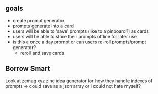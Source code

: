 ## goals

- create prompt generator
- prompts generate into a card
- users will be able to 'save' prompts (like to a pinboard?) as cards
- users will be able to store their prompts offline for later use
- is this a once a day prompt or can users re-roll prompts/prompt generator?
  - reroll and save cards

## Borrow Smart

Look at zcmag xyz zine idea generator for how they handle indexes of prompts -> could save as a json array or i could not hate myself?

